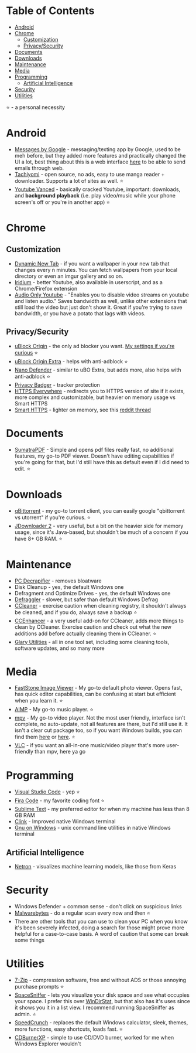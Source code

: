 # Table of Contents
* [Android](#android)
* [Chrome](#chrome)
  * [Customization](#customization)
  * [Privacy/Security](#privacysecurity)
* [Documents](#documents)
* [Downloads](#downloads)
* [Maintenance](#maintenance)
* [Media](#media)
* [Programming](#programming)
  * [Artificial Intelligence](#artificial-intelligence)
* [Security](#security)
* [Utilities](#utilities)

⭐ - a personal necessity

# Android
* [Messages by Google](https://messages.google.com/) - messaging/texting app by Google, used to be meh before, but they added more features and practically changed the UI a lot, best thing about this is a web interface [here](https://messages.google.com/web/) to be able to send emails through web.
* [Tachiyomi](https://github.com/inorichi/tachiyomi) - open source, no ads, easy to use manga reader + downloader. Supports a lot of sites as well. ⭐
* [Youtube Vanced](https://vanced.app/) - basically cracked Youtube, important: downloads, and **background playback** (i.e. play video/music while your phone screen's off or you're in another app) ⭐

# Chrome

## Customization

* [Dynamic New Tab](https://chrome.google.com/webstore/detail/chjlpggajdfaplimlgfmipjokhjdnakc) - if you want a wallpaper in your new tab that changes every n minutes. You can fetch wallpapers from your local directory or even an imgur gallery and so on.
* [Iridium](https://github.com/ParticleCore/Iridium) - better Youtube, also available in userscript, and as a Chrome/Firefox extension
* [Audio Only Youtube](https://chrome.google.com/webstore/detail/audio-only-youtube/pkocpiliahoaohbolmkelakpiphnllog) - "Enables you to disable video streams on youtube and listen audio." Saves bandwidth as well, unlike other extensions that still load the video but just don't show it. Great if you're trying to save bandwidth, or you have a potato that lags with videos.

## Privacy/Security

* [uBlock Origin](https://chrome.google.com/webstore/detail/ublock-origin/cjpalhdlnbpafiamejdnhcphjbkeiagm?hl=en) - the only ad blocker you want. [My settings if you're curious](https://imgur.com/a/kW28CEL) ⭐
* [uBlock Origin Extra](https://chrome.google.com/webstore/detail/ublock-origin-extra/pgdnlhfefecpicbbihgmbmffkjpaplco?hl=en) - helps with anti-adblock ⭐
* [Nano Defender](https://jspenguin2017.github.io/uBlockProtector/#extra-installation-steps-for-ublock-origin) - similar to uBO Extra, but adds more, also helps with anti-adblock ⭐
* [Privacy Badger](https://chrome.google.com/webstore/detail/privacy-badger/pkehgijcmpdhfbdbbnkijodmdjhbjlgp) - tracker protection
* [HTTPS Everywhere](https://chrome.google.com/webstore/detail/https-everywhere/gcbommkclmclpchllfjekcdonpmejbdp?hl=en) - redirects you to HTTPS version of site if it exists, more complex and customizable, but heavier on memory usage vs Smart HTTPS
* [Smart HTTPS](https://chrome.google.com/webstore/detail/smart-https/cmleijjdpceldbelpnpkddofmcmcaknm) - lighter on memory, see this [reddit thread](https://www.reddit.com/r/firefox/comments/66bhmd/https_everywhere_vs_smart_https/?ref=share&ref_source=link)

# Documents

* [SumatraPDF](https://www.sumatrapdfreader.org/free-pdf-reader.html) - Simple and opens pdf files really fast, no additional features, my go-to PDF viewer. Doesn't have editing capabilities if you're going for that, but I'd still have this as default even if I did need to edit. ⭐

# Downloads

* [qBittorrent](https://www.qbittorrent.org) - my go-to torrent client, you can easily google "qbittorrent vs utorrent" if you're curious. ⭐
* [JDownloader 2](http://jdownloader.org/jdownloader2) - very useful, but a bit on the heavier side for memory usage, since it's Java-based, but shouldn't be much of a concern if you have 8+ GB RAM. ⭐

# Maintenance

* [PC Decrapifier](https://www.pcdecrapifier.com/) - removes bloatware
* Disk Cleanup - yes, the default Windows one
* Defragment and Optimize Drives - yes, the default Windows one
* [Defraggler](https://www.ccleaner.com/defraggler) - slower, but safer than default Windows Defrag
* [CCleaner](https://www.ccleaner.com/) - exercise caution when cleaning registry, it shouldn't always be cleaned, and if you do, always save a backup ⭐
* [CCEnhancer](https://singularlabs.com/software/ccenhancer/) - a very useful add-on for CCleaner, adds more things to clean by CCleaner. Exercise caution and check out what the new additions add before actually cleaning them in CCleaner. ⭐
* [Glary Utilities](https://www.glarysoft.com/) - all in one tool set, including some cleaning tools, software updates, and so many more

# Media

* [FastStone Image Viewer](http://www.faststone.org/) - My go-to default photo viewer. Opens fast, has quick editor capabilities, can be confusing at start but efficient when you learn it. ⭐
* [AIMP](http://www.aimp.ru/) - My go-to music player. ⭐
* [mpv](https://mpv.io/) - My go-to video player. Not the most user friendly, interface isn't complete, no auto-update, not all features are there, but I'd still use it. It isn't a clear cut package too, so if you want Windows builds, you can find them [here](https://sourceforge.net/projects/mpv-player-windows/files) or [here](https://mpv.srsfckn.biz/). ⭐
* [VLC](https://www.videolan.org/vlc/index.html) - if you want an all-in-one music/video player that's more user-friendly than mpv, here ya go

# Programming

* [Visual Studio Code](https://code.visualstudio.com/) - yep ⭐
* [Fira Code](https://github.com/tonsky/FiraCode/releases) - my favorite coding font ⭐
* [Sublime Text](https://www.sublimetext.com/) - my preferred editor for when my machine has less than 8 GB RAM
* [Clink](https://mridgers.github.io/clink/) - Improved native Windows terminal
* [Gnu on Windows](https://github.com/bmatzelle/gow) - unix command line utilities in native Windows terminal

## Artificial Intelligence

* [Netron](https://github.com/lutzroeder/netron) - visualizes machine learning models, like those from Keras

# Security

* Windows Defender + common sense - don't click on suspicious links
* [Malwarebytes](https://www.malwarebytes.com/) - do a regular scan every now and then ⭐
* There are other tools that you can use to clean your PC when you know it's been severely infected, doing a search for those might prove more helpful for a case-to-case basis. A word of caution that some can break some things

# Utilities

* [7-Zip](https://www.7-zip.org/) - compression software, free and without ADS or those annoying purchase prompts ⭐
* [SpaceSniffer](http://www.uderzo.it/main_products/space_sniffer/) - lets you visualize your disk space and see what occupies your space. I prefer this over [WinDirStat](https://windirstat.net/), but that also has it's uses since it shows you it in a list view. I recommend running SpaceSniffer as admin. ⭐
* [SpeedCrunch](https://speedcrunch.org/) - replaces the default Windows calculator, sleek, themes, more functions, easy shortcuts, loads fast. ⭐
* [CDBurnerXP](https://cdburnerxp.se/en/home) - simple to use CD/DVD burner, worked for me when Windows Explorer wouldn't
